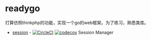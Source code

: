 # readygo

打算仿照thinkphp的功能，实现一个go的web框架。为了练习，熟悉类库。


- [session](https://github.com/Tobecoder/readygo/tree/master/session) - [![CircleCI](https://github.com/Tobecoder/readygo/tree/master/session.svg?style=svg)](https://circleci.com/gh/tango-contrib/session/tree/master) [![codecov](https://codecov.io/gh/tango-contrib/session/branch/master/graph/badge.svg)](https://codecov.io/gh/tango-contrib/session) Session Manager
